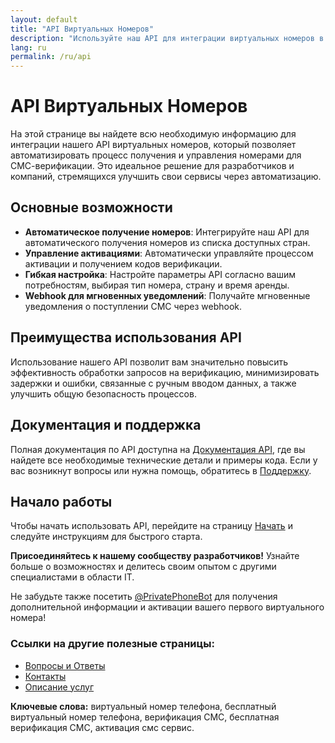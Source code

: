 ```yaml
---
layout: default
title: "API Виртуальных Номеров"
description: "Используйте наш API для интеграции виртуальных номеров в ваш бизнес"
lang: ru
permalink: /ru/api
---
```


# API Виртуальных Номеров

На этой странице вы найдете всю необходимую информацию для интеграции нашего API виртуальных номеров, который позволяет автоматизировать процесс получения и управления номерами для СМС-верификации. Это идеальное решение для разработчиков и компаний, стремящихся улучшить свои сервисы через автоматизацию.

## Основные возможности

- **Автоматическое получение номеров**: Интегрируйте наш API для автоматического получения номеров из списка доступных стран.
- **Управление активациями**: Автоматически управляйте процессом активации и получением кодов верификации.
- **Гибкая настройка**: Настройте параметры API согласно вашим потребностям, выбирая тип номера, страну и время аренды.
- **Webhook для мгновенных уведомлений**: Получайте мгновенные уведомления о поступлении СМС через webhook.

## Преимущества использования API

Использование нашего API позволит вам значительно повысить эффективность обработки запросов на верификацию, минимизировать задержки и ошибки, связанные с ручным вводом данных, а также улучшить общую безопасность процессов.

## Документация и поддержка

Полная документация по API доступна на [Документация API](/ru/api-documentation), где вы найдете все необходимые технические детали и примеры кода. Если у вас возникнут вопросы или нужна помощь, обратитесь в [Поддержку](/ru/support).

## Начало работы

Чтобы начать использовать API, перейдите на страницу [Начать](/ru/get-started) и следуйте инструкциям для быстрого старта.

**Присоединяйтесь к нашему сообществу разработчиков!** Узнайте больше о возможностях и делитесь своим опытом с другими специалистами в области IT.

Не забудьте также посетить [@PrivatePhoneBot](https://t.me/PrivatePhoneBot) для получения дополнительной информации и активации вашего первого виртуального номера!

### Ссылки на другие полезные страницы:

- [Вопросы и Ответы](/ru/faq)
- [Контакты](/ru/contact)
- [Описание услуг](/ru/services)

**Ключевые слова:** виртуальный номер телефона, бесплатный виртуальный номер телефона, верификация СМС, бесплатная верификация СМС, активация смс сервис.